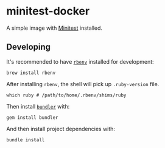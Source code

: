 # minitest-docker

A simple image with [Minitest](https://github.com/seattlerb/minitest) installed.

## Developing

It's recommended to have [`rbenv`](https://github.com/rbenv/rbenv) installed for development:

```
brew install rbenv
```

After installing `rbenv`, the shell will pick up `.ruby-version` file.

```
which ruby # /path/to/home/.rbenv/shims/ruby
```

Then install [`bundler`](http://bundler.io/) with:

```
gem install bundler
```

And then install project dependencies with:

```
bundle install
```
